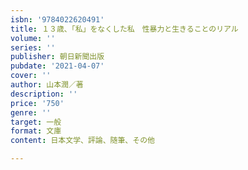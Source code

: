 ```yaml
---
isbn: '9784022620491'
title: １３歳、「私」をなくした私　性暴力と生きることのリアル
volume: ''
series: ''
publisher: 朝日新聞出版
pubdate: '2021-04-07'
cover: ''
author: 山本潤／著
description: ''
price: '750'
genre: ''
target: 一般
format: 文庫
content: 日本文学、評論、随筆、その他

---
```

